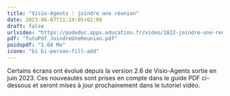```yaml
---
title: "Visio-Agents : joindre une réunion"
date: 2023-06-07T11:24:05+02:00
draft: false
urlvideo: "https://podeduc.apps.education.fr/video/1822-joindre-une-reunion/"
pdf: "TutoPdf_JoindreUneReunion.pdf"
poidspdf: "1.04 Mo"
icone: "bi bi-person-fill-add"
---
```

Certains écrans ont évolué depuis la version 2.6 de Visio-Agents sortie en juin 2023. Ces nouveautés sont prises en compte dans le guide PDF ci-dessous et seront mises à jour prochainement dans le tutoriel vidéo.